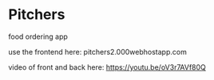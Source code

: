 # Pitchers
food ordering app

use the frontend here: pitchers2.000webhostapp.com

video of front and back here: https://youtu.be/oV3r7AVf80Q
